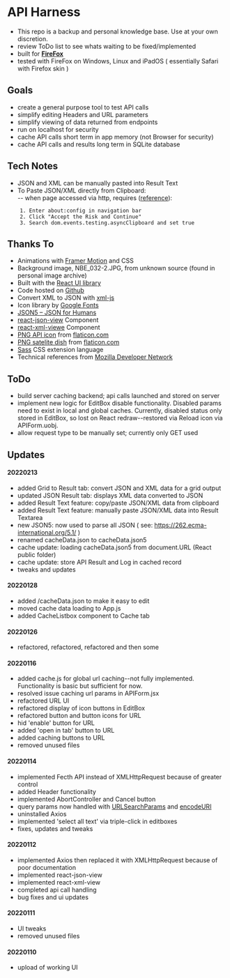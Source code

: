 # API Harness

- This repo is a backup and personal knowledge base. Use at your own discretion.
- review ToDo list to see whats waiting to be fixed/implemented
- built for [**FireFox**](https://www.mozilla.org/firefox/new/)
- tested with FireFox on Windows, Linux and iPadOS ( essentially Safari with Firefox skin )

## Goals 
- create a general purpose tool to test API calls
- simplify editing Headers and URL parameters
- simplify viewing of data returned from endpoints
- run on localhost for security
- cache API calls short term in app memory (not Browser for security)
- cache API calls and results long term in SQLite database

## Tech Notes
- JSON and XML can be manually pasted into Result Text
- To Paste JSON/XML directly from Clipboard:  
-- when page accessed via http, requires ([reference](https://stackoverflow.com/questions/67440036/navigator-clipboard-readtext-is-not-working-in-js)):  
```
    1. Enter about:config in navigation bar
    2. Click "Accept the Risk and Continue"
    3. Search dom.events.testing.asyncClipboard and set true
```


## Thanks To
- Animations with [Framer Motion](https://www.framer.com/docs/) and CSS
- Background image, NBE_032-2.JPG, from unknown source (found in personal image archive)
- Built with the [React UI library](https://reactjs.org/)
- Code hosted on [Github](https://github.com/ChrisDeFreitas/guitarjoe)
- Convert XML to JSON with [xml-js](https://www.npmjs.com/package/xml-js)
- Icon library by [Google Fonts](https://fonts.google.com/icons)
- [JSON5 – JSON for Humans](https://github.com/json5/json5)
- [react-json-view](https://www.npmjs.com/package/react-json-view) Component
- [react-xml-viewe](https://www.npmjs.com/package/react-xml-viewer) Component
- [PNG API icon](https://www.flaticon.com/free-icon/api_3234207) from [flaticon.com](flaticon.com)  
- [PNG satelite dish](https://www.flaticon.com/premium-icon/satelite_4186682?related_id=4186682) from [flaticon.com](flaticon.com)  
- [Sass](https://sass-lang.com/) CSS extension language
- Technical references from [Mozilla Developer Network](https://developer.mozilla.org/en-US/docs/Web)

## ToDo
- build server caching backend; api calls launched and stored on server
- implement new logic for EditBox disable functionality. Disabled params need to exist in local and global caches. Currently, disabled status only stored in EditBox, so lost on React redraw--restored via Reload icon via APIForm.uobj.
- allow request type to be manually set; currently only GET used


## Updates

#### 20220213  
- added Grid to Result tab: convert JSON and XML data for a grid output 
- updated JSON Result tab: displays XML data converted to JSON
- added Result Text feature: copy/paste JSON/XML data from clipboard 
- added Result Text feature:  manually paste JSON/XML data into Result Textarea
- new JSON5: now used to parse all JSON ( see: https://262.ecma-international.org/5.1/ )
- renamed cacheData.json to cacheData.json5
- cache update: loading cacheData.json5 from document.URL (React public folder)
- cache update: store API Result and Log in cached record
- tweaks and updates

#### 20220128
- added /cacheData.json to make it easy to edit
- moved cache data loading to App.js
- added CacheListbox component to Cache tab

#### 20220126
- refactored, refactored, refactored and then some

#### 20220116
- added cache.js for global url caching--not fully implemented. Functionality is basic but sufficient for now.
- resolved issue caching url params in APIForm.jsx
- refactored URL UI
- refactored display of icon buttons in EditBox
- refactored button and button icons for URL
- hid 'enable' button for URL
- added 'open in tab' button to URL
- added caching buttons to URL
- removed unused files

#### 20220114
- implemented Fecth API instead of XMLHttpRequest because of greater control
- added Header functionality
- implemented AbortController and Cancel button
- query params now handled with [URLSearchParams](https://developer.mozilla.org/en-US/docs/Web/API/URLSearchParams/URLSearchParams) and [encodeURI](https://developer.mozilla.org/en-US/docs/Web/JavaScript/Reference/Global_Objects/encodeURI)
- uninstalled Axios
- implemented 'select all text' via triple-click in editboxes 
- fixes, updates and tweaks

#### 20220112
- implemented Axios then replaced it with XMLHttpRequest because of poor documentation 
- implemented react-json-view
- implemented react-xml-view
- completed api call handling
- bug fixes and ui updates

#### 20220111
- UI tweaks
- removed unused files

#### 20220110
- upload of working UI 
